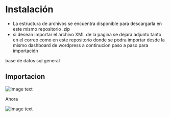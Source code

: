 # Instalación
- La estructura de archivos se encuentra disponible para descargarla en este mismo repositorio .zip
- si desean importar el archivo XML de la pagina se dejara adjunto tanto en el correo como en este repositorio donde
se podra importar desde la mismo dashboard de wordpress a continucion paso a paso para importación

base de datos sql general

## Importacion
![Image text]()

 Ahora
 
![Image text]()




